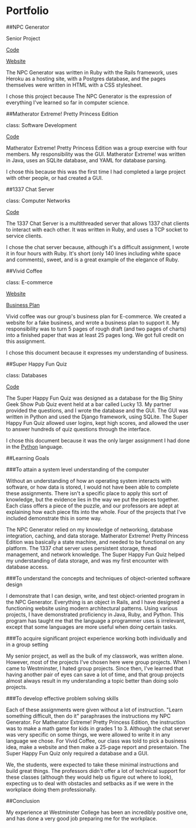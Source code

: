 # Portfolio

##NPC Generator

Senior Project

[Code](https://github.com/byGeorge/senorproject)

[Website](http://npc-omatic.herokuapp.com/)

The NPC Generator was written in Ruby with the Rails framework, uses Heroku as a hosting site, with a Postgres database, and the pages themselves were written in HTML with a CSS stylesheet.

I chose this project because The NPC Generator is the expression of everything I've learned so far in computer science.

##Matherator Extreme! Pretty Princess Edition

class: Software Development

[Code](https://github.com/byGeorge/portfolio/tree/master/matherator/matherator-extreme-master)

Matherator Extreme! Pretty Princess Edition was a group exercise with four members. My responsibility was the GUI. Matherator Extreme! was written in Java, uses an SQLite database, and YAML for database parsing. 

I chose this because this was the first time I had completed a large project with other people, or had created a GUI. 

##1337 Chat Server

class: Computer Networks

[Code](https://github.com/byGeorge/chatserver)

The 1337 Chat Server is a multithreaded server that allows 1337 chat clients to interact with each other. It was written in Ruby, and uses a TCP socket to service clients. 

I chose the chat server because, although it's a difficult assignment, I wrote it in four hours with Ruby. It's short (only 140 lines including white space and comments), sweet, and is a great example of the elegance of Ruby.

##Vivid Coffee

class: E-commerce

[Website](http://vivid.coffee/)

[Business Plan](https://github.com/byGeorge/portfolio/tree/master/vivid)

Vivid coffee was our group's business plan for E-commerce. We created a website for a fake business, and wrote a business plan to support it. My responsibility was to turn 5 pages of rough draft (and two pages of charts) into a finished paper that was at least 25 pages long. We got full credit on this assignment.

I chose this document because it expresses my understanding of business. 

##Super Happy Fun Quiz

class: Databases

[Code](https://github.com/byGeorge/SuperHappyFunQuiz)

The Super Happy Fun Quiz was designed as a database for the Big Shiny Geek Show Pub Quiz event held at a bar called Lucky 13. My partner provided the questions, and I wrote the database and the GUI. The GUI was written in Python and used the Django framework, using SQLite. The Super Happy Fun Quiz allowed user logins, kept high scores, and allowed the user to answer hundreds of quiz questions through the interface.

I chose this document because it was the only larger assignment I had done in the [Python](http://pythong.org/) language.

##Learning Goals

###To attain a system level understanding of the computer

Without an understanding of how an operating system interacts with software, or how data is stored, I would not have been able to complete these assignments. There isn't a specific place to apply this sort of knowledge, but the evidence lies in the way we put the pieces together. Each class offers a piece of the puzzle, and our professors are adept at explaining how each piece fits into the whole. Four of the projects that I've included demonstrate this in some way. 

The NPC Generator relied on my knowledge of networking, database integration, caching, and data storage. Matherator Extreme! Pretty Princess Edition was basically a state machine, and needed to be functional on any platform. The 1337 chat server uses persistent storage, thread management, and network knowledge. The Super Happy Fun Quiz helped my understanding of data storage, and was my first encounter with database access. 

###To understand the concepts and techniques of object-oriented software design

I demonstrate that I can design, write, and test object-oriented program in the NPC Generator. Everything is an object in Rails, and I have designed a functioning website using modern architectural patterns. Using various projects, I have demonstrated proficiency in Java, Ruby, and Python. This program has taught me that the language a programmer uses is irrelevant, except that some languages are more useful when doing certain tasks. 

###To acquire significant project experience working both individually and in a group setting

My senior project, as well as the bulk of my classwork, was written alone. However, most of the projects I've chosen here were group projects. When I came to Westminster, I hated group projects. Since then, I've learned that having another pair of eyes can save a lot of time, and that group projects almost always result in my understanding a topic better than doing solo projects. 

###To develop effective problem solving skills

Each of these assignments were given without a lot of instruction. "Learn something difficult, then do it" paraphrases the instructions my NPC Generator. For Matherator Extreme! Pretty Princess Edition, the instruction was to make a math game for kids in grades 1 to 3. Although the chat server was very specific on some things, we were allowed to write it in any language we chose. For Vivid Coffee, our class was told to pick a business idea, make a website and then make a 25-page report and presentaion. The Super Happy Fun Quiz only required a database and a GUI.

We, the students, were expected to take these minimal instructions and build great things. The professors didn't offer a lot of technical support for these classes (although they would help us figure out where to look), expecting us to deal with obstacles and setbacks as if we were in the workplace doing them professionally. 

##Conclusion

My experience at Westminster College has been an incredibly positive one, and has done a very good job preparing me for the workplace. 
